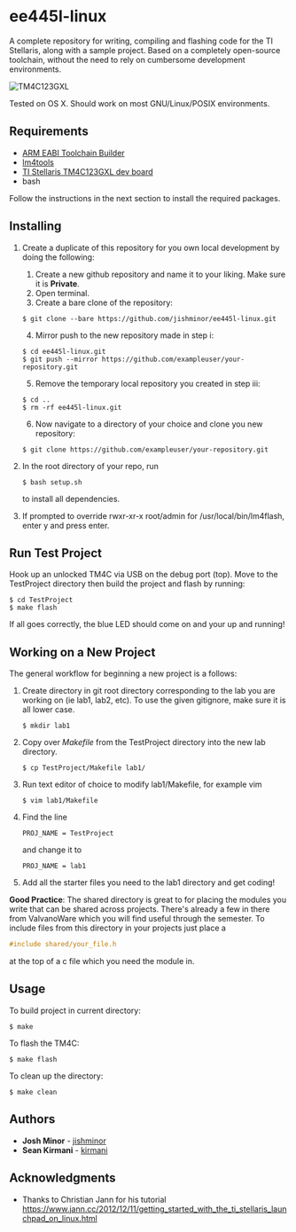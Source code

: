 # ee445l-linux

A complete repository for writing, compiling and flashing code for the TI Stellaris, along with a sample project. Based on a completely open-source toolchain, without the need to rely on cumbersome development environments.

![TM4C123GXL](https://github.com/jishminor/ee445l-linux/blob/master/TivaWare/.metadata/images/TivaWare.png)

Tested on OS X. Should work on most GNU/Linux/POSIX environments.

## Requirements

 - [ARM EABI Toolchain Builder](https://github.com/jsnyder/arm-eabi-toolchain)
 - [lm4tools](https://github.com/utzig/lm4tools)
 - [TI Stellaris TM4C123GXL dev board](http://www.ti.com/tool/EK-TM4C123GXL)
 - bash

Follow the instructions in the next section to install the required packages.

## Installing

1. Create a duplicate of this repository for you own local development by doing the following:
    1. Create a new github repository and name it to your liking. Make sure it is **Private**.
    2. Open terminal.
    3. Create a bare clone of the repository:
    ```
    $ git clone --bare https://github.com/jishminor/ee445l-linux.git
    ```
    4. Mirror push to the new repository made in step i:
    ```
    $ cd ee445l-linux.git
    $ git push --mirror https://github.com/exampleuser/your-repository.git
    ```
    5. Remove the temporary local repository you created in step iii:
    ```
    $ cd ..
    $ rm -rf ee445l-linux.git
    ```
    6. Now navigate to a directory of your choice and clone you new repository:
    ```
    $ git clone https://github.com/exampleuser/your-repository.git
    ```

2. In the root directory of your repo, run
    ```
    $ bash setup.sh
    ```
    to install all dependencies.
3. If prompted to override rwxr-xr-x  root/admin for /usr/local/bin/lm4flash, enter y and press enter.

## Run Test Project

Hook up an unlocked TM4C via USB on the debug port (top).
Move to the TestProject directory then build the project and flash by running:
```
$ cd TestProject
$ make flash
```
If all goes correctly, the blue LED should come on and your up and running!

## Working on a New Project

The general workflow for beginning a new project is a follows:
1. Create directory in git root directory corresponding to the lab you are working on (ie lab1, lab2, etc). To use the given gitignore, make sure it is all lower case.
    ```
    $ mkdir lab1
    ```
2. Copy over _Makefile_ from the TestProject directory into the new lab directory.
    ```
    $ cp TestProject/Makefile lab1/
    ```
3. Run text editor of choice to modify lab1/Makefile, for example vim
    ```
    $ vim lab1/Makefile
    ```
4. Find the line
    ```
    PROJ_NAME = TestProject
    ```
    and change it to
    ```
    PROJ_NAME = lab1
    ```
5. Add all the starter files you need to the lab1 directory and get coding!


**Good Practice**: The shared directory is great to for placing the modules you write that can be shared across projects.
There's already a few in there from ValvanoWare which you will find useful through the semester.
To include files from this directory in your projects just place a
```c
#include shared/your_file.h
```
at the top of a c file which you need the module in.

## Usage
To build project in current directory:
```
$ make
```

To flash the TM4C:
```
$ make flash
```

To clean up the directory:
```
$ make clean
```

## Authors

* **Josh Minor** - [jishminor](https://github.com/jishminor)
* **Sean Kirmani** - [kirmani](https://github.com/kirmani)

## Acknowledgments

* Thanks to Christian Jann for his tutorial https://www.jann.cc/2012/12/11/getting_started_with_the_ti_stellaris_launchpad_on_linux.html
